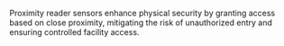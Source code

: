 Proximity reader sensors enhance physical security by granting access based on close proximity, mitigating the risk of unauthorized entry and ensuring controlled facility access.